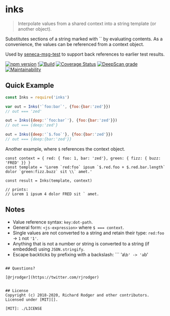 # inks
> Interpolate values from a shared context into a string template (or another object).

Substitutes sections of a string marked with `` by evaluating
contents. As a convenience, the values can be referenced from a
context object.

Used by [seneca-msg-test](//github.com/voxgig/seneca-msg-test) to
support back references to earlier test results.


[![npm version](https://badge.fury.io/js/inks.svg)](https://badge.fury.io/js/inks)
[!![Build](https://github.com/rjrodger/inks/workflows/build/badge.svg)](https://github.com/rjrodger/inks/actions?query=workflow%3Abuild)
[![Coverage Status](https://coveralls.io/repos/github/rjrodger/inks/badge.svg?branch=main)](https://coveralls.io/github/rjrodger/inks?branch=main)
[![DeepScan grade](https://deepscan.io/api/teams/5016/projects/11422/branches/169909/badge/grade.svg)](https://deepscan.io/dashboard#view=project&tid=5016&pid=11422&bid=169909)
[![Maintainability](https://api.codeclimate.com/v1/badges/9475388ccbff2f0b6860/maintainability)](https://codeclimate.com/github/rjrodger/inks/maintainability)



## Quick Example


```js
const Inks = require('inks')

var out = Inks('`foo:bar`', {foo:{bar:'zed'}}) 
// out === 'zed'

out = Inks({deep:'`foo:bar`'}, {foo:{bar:'zed'}}) 
// out === {deep:'zed'}

out = Inks({deep:'`$.foo`'}, {foo:{bar:'zed'}}) 
// out === {deep:{bar:'zed'}}

```


Another example, where `$` references the context object.

```
const context = { red: { foo: 1, bar: 'zed'}, green: { fizz: { buzz: 'FRED' }} }
const template = 'Lorem `red:foo` ipsum `$.red.foo + $.red.bar.length` dolor `green:fizz.buzz` sit \\` amet.'

const result = Inks(template, context)

// prints:
// Lorem 1 ipsum 4 dolor FRED sit ` amet.

```

## Notes

* Value reference syntax: `key:dot-path`.
* General form: `<js-expression>` where `$ === context`.
* Single values are not converted to a string and retain their type: `red:foo` -> `1` not `'1'`.
* Anything that is not a number or string is converted to a string (if embedded) using `JSON.stringify`.
* Escape backticks by prefixing with a backslash: ```
'a\\`b' -> 'a`b'
```

## Questions?

[@rjrodger](https://twitter.com/rjrodger)


## License
Copyright (c) 2018-2020, Richard Rodger and other contributors.
Licensed under [MIT][].

[MIT]: ./LICENSE



